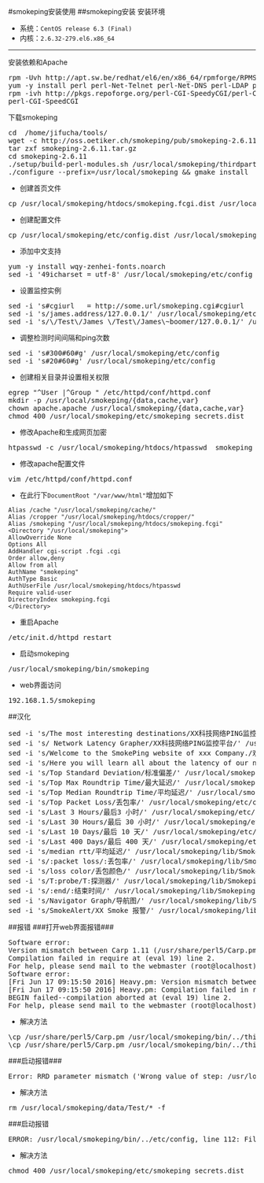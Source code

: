 #smokeping安装使用
##smokeping安装
安装环境

* 系统：`CentOS release 6.3 (Final)`
* 内核：`2.6.32-279.el6.x86_64`

----------
 

安装依赖和Apache
<pre>
rpm -Uvh http://apt.sw.be/redhat/el6/en/x86_64/rpmforge/RPMS/rpmforge-release-0.5.3-1.el6.rf.x86_64.rpm
yum -y install perl perl-Net-Telnet perl-Net-DNS perl-LDAP perl-libwww-perl perl-RadiusPerl perl-IO-Socket-SSL perl-Socket6 perl-CGI-SpeedyCGI perl-FCGI  perl-Time-HiRes perl-ExtUtils-MakeMaker perl-RRD-Simple rrdtool rrdtool-perl curl fping echoping  httpd httpd-devel gcc make  wget libxml2-devel libpng-devel glib pango pango-devel freetype freetype-devel fontconfig cairo cairo-devel libart_lgpl libart_lgpl-devel mod_fastcgi screen
rpm -ivh http://pkgs.repoforge.org/perl-CGI-SpeedyCGI/perl-CGI-SpeedyCGI-2.22-1.2.src.rpm
perl-CGI-SpeedCGI
</pre>
下载smokeping
<pre>
cd  /home/jifucha/tools/
wget -c http://oss.oetiker.ch/smokeping/pub/smokeping-2.6.11.tar.gz
tar zxf smokeping-2.6.11.tar.gz
cd smokeping-2.6.11
./setup/build-perl-modules.sh /usr/local/smokeping/thirdparty
./configure --prefix=/usr/local/smokeping && gmake install
</pre>
* 创建首页文件
<pre>
cp /usr/local/smokeping/htdocs/smokeping.fcgi.dist /usr/local/smokeping/htdocs/smokeping.fcgi
</pre>
* 创建配置文件
<pre>
cp /usr/local/smokeping/etc/config.dist /usr/local/smokeping/etc/config
</pre>
* 添加中文支持
<pre>
yum -y install wqy-zenhei-fonts.noarch
sed -i '49icharset = utf-8' /usr/local/smokeping/etc/config
</pre>
* 设置监控实例
<pre>
sed -i 's#cgiurl   = http://some.url/smokeping.cgi#cgiurl   = http://192.168.1.5/smokeping.cgi#g' /usr/local/smokeping/etc/config
sed -i 's/james.address/127.0.0.1/' /usr/local/smokeping/etc/config
sed -i 's/\/Test\/James \/Test\/James\~boomer/127.0.0.1/' /usr/local/smokeping/etc/config
</pre>
* 调整检测时间间隔和ping次数
<pre>
sed -i 's#300#60#g' /usr/local/smokeping/etc/config      
sed -i 's#20#60#g' /usr/local/smokeping/etc/config
</pre>
* 创建相关目录并设置相关权限
<pre>
egrep "^User |^Group " /etc/httpd/conf/httpd.conf  
mkdir -p /usr/local/smokeping/{data,cache,var}
chown apache.apache /usr/local/smokeping/{data,cache,var}
chmod 400 /usr/local/smokeping/etc/smokeping_secrets.dist
</pre>
* 修改Apache和生成网页加密
<pre>
htpasswd -c /usr/local/smokeping/htdocs/htpasswd  smokeping
</pre>
* 修改apache配置文件
<pre>
vim /etc/httpd/conf/httpd.conf 
</pre>
* 在此行下```DocumentRoot "/var/www/html"```增加如下
```
Alias /cache "/usr/local/smokeping/cache/"
Alias /cropper "/usr/local/smokeping/htdocs/cropper/"
Alias /smokeping "/usr/local/smokeping/htdocs/smokeping.fcgi"
<Directory "/usr/local/smokeping">
AllowOverride None
Options All
AddHandler cgi-script .fcgi .cgi
Order allow,deny
Allow from all
AuthName "smokeping"
AuthType Basic
AuthUserFile /usr/local/smokeping/htdocs/htpasswd
Require valid-user
DirectoryIndex smokeping.fcgi
</Directory>
```
* 重启Apache
<pre>
/etc/init.d/httpd restart
</pre>
* 启动smokeping
<pre>
/usr/local/smokeping/bin/smokeping
</pre>
* web界面访问
<pre>
192.168.1.5/smokeping
</pre>
##汉化
<pre>
sed -i 's/The most interesting destinations/XX科技网络PING监控平台/' /usr/local/smokeping/etc/config
sed -i 's/ Network Latency Grapher/XX科技网络PING监控平台/' /usr/local/smokeping/etc/config
sed -i 's/Welcome to the SmokePing website of xxx Company./欢迎光临XX科技公司SmokePing网站。/' /usr/local/smokeping/etc/config
sed -i 's/Here you will learn all about the latency of our network./在这里，您将了解到所有关于我们的网络延迟。/' /usr/local/smokeping/etc/config
sed -i 's/Top Standard Deviation/标准偏差/' /usr/local/smokeping/etc/config
sed -i 's/Top Max Roundtrip Time/最大延迟/' /usr/local/smokeping/etc/config
sed -i 's/Top Median Roundtrip Time/平均延迟/' /usr/local/smokeping/etc/config
sed -i 's/Top Packet Loss/丢包率/' /usr/local/smokeping/etc/config
sed -i 's/Last 3 Hours/最后3 小时/' /usr/local/smokeping/etc/config
sed -i 's/Last 30 Hours/最后 30 小时/' /usr/local/smokeping/etc/config
sed -i 's/Last 10 Days/最后 10 天/' /usr/local/smokeping/etc/config
sed -i 's/Last 400 Days/最后 400 天/' /usr/local/smokeping/etc/config
sed -i 's/median rtt/平均延迟/' /usr/local/smokeping/lib/Smokeping.pm
sed -i 's/:packet loss/:丢包率/' /usr/local/smokeping/lib/Smokeping.pm
sed -i 's/loss color/丢包颜色/' /usr/local/smokeping/lib/Smokeping.pm
sed -i 's/T:probe/T:探测器/' /usr/local/smokeping/lib/Smokeping.pm
sed -i 's/:end/:结束时间/' /usr/local/smokeping/lib/Smokeping.pm
sed -i 's/Navigator Graph/导航图/' /usr/local/smokeping/lib/Smokeping.pm
sed -i 's/SmokeAlert/XX Smoke 报警/' /usr/local/smokeping/lib/Smokeping.pm
</pre>


##报错
###打开web界面报错###
<pre>
Software error:
Version mismatch between Carp 1.11 (/usr/share/perl5/Carp.pm) and Carp::Heavy 1.38 (/usr/local/smokeping/bin/../thirdparty/lib/perl5/Carp/Heavy.pm).  Did you alter @INC after Carp was loaded?
Compilation failed in require at (eval 19) line 2.
For help, please send mail to the webmaster (root@localhost), giving this error message and the time and date of the error.
Software error:
[Fri Jun 17 09:15:50 2016] Heavy.pm: Version mismatch between Carp 1.11 (/usr/share/perl5/Carp.pm) and Carp::Heavy 1.38 (/usr/local/smokeping/bin/../thirdparty/lib/perl5/Carp/Heavy.pm).  Did you alter @INC after Carp was loaded?
[Fri Jun 17 09:15:50 2016] Heavy.pm: Compilation failed in require at (eval 19) line 2.
BEGIN failed--compilation aborted at (eval 19) line 2.
For help, please send mail to the webmaster (root@localhost), giving this error message and the time and date of the error.
</pre>
* 解决方法
<pre>
\cp /usr/share/perl5/Carp.pm /usr/local/smokeping/bin/../thirdparty/lib/perl5/Carp/Heavy.pm
\cp /usr/share/perl5/Carp.pm /usr/local/smokeping/bin/../thirdparty/lib/perl5/Carp/Heavy.pm
</pre>

###启动报错###
<pre>
Error: RRD parameter mismatch ('Wrong value of step: /usr/local/smokeping/data/Test/James.rrd has 60, create string has 300'). You must delete /usr/local/smokeping/data/Test/James.rrd or fix the configuration parameters.
</pre>
* 解决方法
<pre>
rm /usr/local/smokeping/data/Test/* -f
</pre>

###启动报错
<pre>
ERROR: /usr/local/smokeping/bin/../etc/config, line 112: File '/usr/local/smokeping/etc/smokeping_secrets.dist' is world-readable or writable, refusing it
</pre>
* 解决方法
<pre>
chmod 400 /usr/local/smokeping/etc/smokeping_secrets.dist
</pre>
































